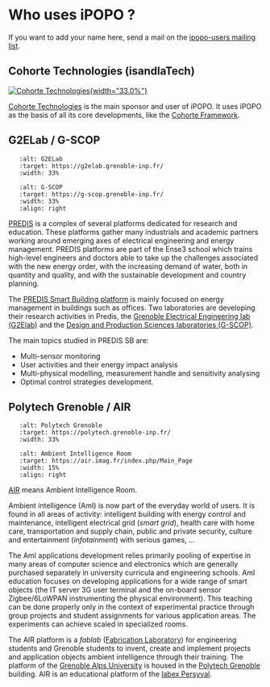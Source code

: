 # Who uses iPOPO ?

If you want to add your name here, send a mail on the
[ipopo-users mailing list](https://groups.google.com/g/ipopo-users).

## Cohorte Technologies (isandlaTech)

[![Cohorte Technologies](/_static/users/cohorte_technologies.svg){width="33.0%"}](http://cohorte-technologies.com/)

[Cohorte Technologies](http://cohorte-technologies.com/) is the main
sponsor and user of iPOPO. It uses iPOPO as the basis of all its core
developments, like the [Cohorte Framework](http://cohorte.github.io/).

## G2ELab / G-SCOP


```{image} /_static/users/logo_g2elab.jpg
   :alt: G2ELab
   :target: https://g2elab.grenoble-inp.fr/
   :width: 33%
```

```{image} /_static/users/logo_gscop.jpg
   :alt: G-SCOP
   :target: https://g-scop.grenoble-inp.fr/
   :width: 33%
   :align: right
```

[PREDIS](https://g2elab.grenoble-inp.fr/fr/plateformes/predis)
is a complex of several platforms dedicated for research and education.
These platforms gather many industrials and academic partners working
around emerging axes of electrical engineering and energy management.
PREDIS platforms are part of the Ense3 school which trains high-level
engineers and doctors able to take up the challenges associated with the
new energy order, with the increasing demand of water, both in quantity
and quality, and with the sustainable development and country planning.

The [PREDIS Smart Building platform](https://g2elab.grenoble-inp.fr/fr/plateformes/predis)
is mainly focused on energy management in buildings such as offices. Two
laboratories are developing their research activities in Predis, the
[Grenoble Electrical Engineering lab (G2Elab)](https://g2elab.grenoble-inp.fr/) and the
[Design and Production Sciences laboratories (G-SCOP)](https://g-scop.grenoble-inp.fr/).

The main topics studied in PREDIS SB are:

* Multi-sensor monitoring
* User activities and their energy impact analysis
* Multi-physical modelling, measurement handle and sensitivity analysing
* Optimal control strategies development.

## Polytech Grenoble / AIR


```{image} /_static/users/logo_polytech.png
   :alt: Polytech Grenoble
   :target: https://polytech.grenoble-inp.fr/
   :width: 33%
```

```{image} /_static/users/logo_air_1.png
   :alt: Ambient Intelligence Room
   :target: https://air.imag.fr/index.php/Main_Page
   :width: 15%
   :align: right
```

[AIR](https://air.imag.fr/index.php/Main_Page) means Ambient Intelligence Room.

Ambient intelligence (AmI) is now part of the everyday world of users.
It is found in all areas of activity: intelligent building with energy
control and maintenance, intelligent electrical grid (*smart grid*),
health care with home care, transportation and supply chain, public and
private security, culture and entertainment (*infotainment*) with
serious games, ...

The AmI applications development relies primarily pooling of expertise
in many areas of computer science and electronics which are generally
purchased separately in university curricula and engineering schools.
AmI education focuses on developing applications for a wide range of
smart objects (the IT server 3G user terminal and the on-board sensor
Zigbee/6LoWPAN instrumenting the physical environment). This teaching
can be done properly only in the context of experimental practice
through group projects and student assignments for various application
areas. The experiments can achieve scaled in specialized rooms.

The AIR platform is a *fablab* ([Fabrication Laboratory](https://en.wikipedia.org/wiki/Fab_lab)) for engineering
students and Grenoble students to invent, create and implement projects
and application objects ambient intelligence through their training. The
platform of the [Grenoble Alps University](https://www.univ-grenoble-alpes.fr/) is housed in the
[Polytech Grenoble](https://polytech.grenoble-inp.fr/) building. AIR is
an educational platform of the [labex Persyval](https://persyval-lab.org/).
